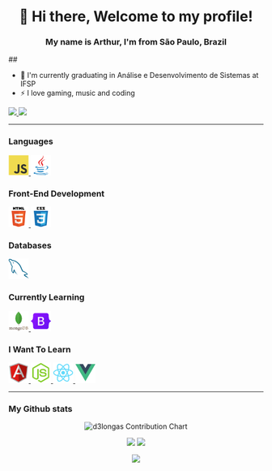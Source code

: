 <h1 align="center">👋 Hi there, Welcome to my profile!</h1>

<h3 align="center">My name is Arthur, I'm from São Paulo, Brazil</h3>
##

<ul>
  <li> 📑 I'm currently graduating in Análise e Desenvolvimento de Sistemas at IFSP</li>
  <li> ⚡ I love gaming, music and coding</li>
</ul>

<div> 

  <a href = "mailto:arthur102001@gmail.com">
    <img src="https://img.shields.io/badge/-Gmail-%23333?style=for-the-badge&logo=gmail&logoColor=white">
  </a>
  <a href="https://www.linkedin.com/in/arthur102001/" target="_blank">
    <img src="https://img.shields.io/badge/-LinkedIn-%230077B5?style=for-the-badge&logo=linkedin&logoColor=white">
  </a> 
 
 <hr>
</div>

### Languages
<p>
  <a href="https://developer.mozilla.org/en-US/docs/Web/JavaScript" target="_blank">
    <img src="https://raw.githubusercontent.com/devicons/devicon/master/icons/javascript/javascript-original.svg" alt="javascript" width="40" height="40"/>
  </a>
  <a href="https://www.oracle.com/java/" target="_blank">
    <img src="https://raw.githubusercontent.com/devicons/devicon/master/icons/java/java-original.svg" alt="Java" width="40" height="40">
  </a>
</p>
  
### Front-End Development
  <a href="https://www.w3.org/html/" target="_blank">
    <img src="https://raw.githubusercontent.com/devicons/devicon/master/icons/html5/html5-original-wordmark.svg" alt="html5" width="40" height="40"/>
  </a>
  <a href="https://www.w3schools.com/css/" target="_blank">
    <img src="https://raw.githubusercontent.com/devicons/devicon/master/icons/css3/css3-original-wordmark.svg" alt="css3" width="40" height="40"/>
  </a>

### Databases
  <a href="https://www.mysql.com/" target="_blank">
    <img src="https://raw.githubusercontent.com/devicons/devicon/master/icons/mysql/mysql-original.svg" alt="MySQL" width="40" height="40">
  </a>
  
### Currently Learning
  <a href="https://www.mongodb.com/" target="_blank">
    <img src="https://raw.githubusercontent.com/devicons/devicon/master/icons/mongodb/mongodb-original-wordmark.svg" alt="MongoDB" width="40" height="40">
  </a>
  <a href="https://getbootstrap.com/" target="_blank">
    <img src="https://raw.githubusercontent.com/devicons/devicon/master/icons/bootstrap/bootstrap-original.svg" alt="Bootstrap" width="40" height="40">
  </a>
  
 ### I Want To Learn
  <a href="https://angular.io/" target="_blank">
    <img src="https://raw.githubusercontent.com/devicons/devicon/master/icons/angularjs/angularjs-original.svg" alt="AngularJS" width="40" height="40">
  </a>
  <a href="https://nodejs.org/" target="_blank">
    <img src="https://raw.githubusercontent.com/devicons/devicon/master/icons/nodejs/nodejs-original.svg" alt="NodeJS" width="40" height="40">
  </a>
  <a href="https://reactjs.org/" target="_blank">
    <img src="https://raw.githubusercontent.com/devicons/devicon/master/icons/react/react-original.svg" alt="React" width="40" height="40">
  </a>
  <a href="https://vuejs.org/" target="_blank">
    <img src="https://raw.githubusercontent.com/devicons/devicon/master/icons/vuejs/vuejs-original.svg" alt="VueJS" width="40" height="40">
  </a>
</div>

<hr>

### My Github stats
<div align="center">
  
  <p>
    <img height="180em" src="https://github-profile-summary-cards.vercel.app/api/cards/profile-details?username=d3longas&theme=dracula" alt="d3longas     Contribution Chart" />
  </p>
  
  <p>
    <img height="180em" src="https://github-readme-stats.vercel.app/api?username=d3longas&theme=dracula&show_icons=true&include_all_commits=true& hide_border=true" />
    <img height="180em" src="https://github-readme-stats.vercel.app/api/top-langs/?username=d3longas&theme=dracula&layout=compact&hide_border=true" />
  </p>
  <img src="https://raw.githubusercontent.com/d3longas/d3longas/output/github-contribution-grid-snake.svg">

</div>
